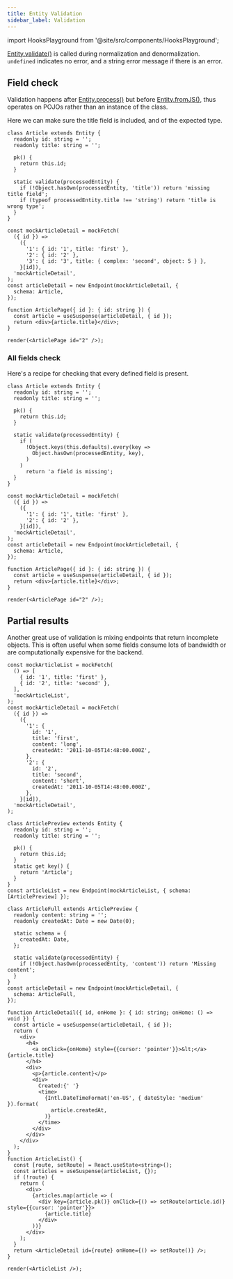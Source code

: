 ```yaml
---
title: Entity Validation
sidebar_label: Validation
---
```


import HooksPlayground from '@site/src/components/HooksPlayground';

[Entity.validate()](/rest/api/Entity#validate) is called during normalization and denormalization.
`undefined` indicates no error, and a string error message if there is an error.

## Field check

Validation happens after [Entity.process()](/rest/api/Entity#process) but before [Entity.fromJS()](/rest/api/Entity#fromJS),
thus operates on POJOs rather than an instance of the class.

Here we can make sure the title field is included, and of the expected type.

<HooksPlayground>

```tsx
class Article extends Entity {
  readonly id: string = '';
  readonly title: string = '';

  pk() {
    return this.id;
  }

  static validate(processedEntity) {
    if (!Object.hasOwn(processedEntity, 'title')) return 'missing title field';
    if (typeof processedEntity.title !== 'string') return 'title is wrong type';
  }
}

const mockArticleDetail = mockFetch(
  ({ id }) =>
    ({
      '1': { id: '1', title: 'first' },
      '2': { id: '2' },
      '3': { id: '3', title: { complex: 'second', object: 5 } },
    }[id]),
  'mockArticleDetail',
);
const articleDetail = new Endpoint(mockArticleDetail, {
  schema: Article,
});

function ArticlePage({ id }: { id: string }) {
  const article = useSuspense(articleDetail, { id });
  return <div>{article.title}</div>;
}

render(<ArticlePage id="2" />);
```

</HooksPlayground>

### All fields check

Here's a recipe for checking that every defined field is present.

<HooksPlayground>

```tsx
class Article extends Entity {
  readonly id: string = '';
  readonly title: string = '';

  pk() {
    return this.id;
  }

  static validate(processedEntity) {
    if (
      !Object.keys(this.defaults).every(key =>
        Object.hasOwn(processedEntity, key),
      )
    )
      return 'a field is missing';
  }
}

const mockArticleDetail = mockFetch(
  ({ id }) =>
    ({
      '1': { id: '1', title: 'first' },
      '2': { id: '2' },
    }[id]),
  'mockArticleDetail',
);
const articleDetail = new Endpoint(mockArticleDetail, {
  schema: Article,
});

function ArticlePage({ id }: { id: string }) {
  const article = useSuspense(articleDetail, { id });
  return <div>{article.title}</div>;
}

render(<ArticlePage id="2" />);
```

</HooksPlayground>

## Partial results

Another great use of validation is mixing endpoints that return incomplete objects. This is often
useful when some fields consume lots of bandwidth or are computationally expensive for the backend.

<HooksPlayground>

```tsx
const mockArticleList = mockFetch(
  () => [
    { id: '1', title: 'first' },
    { id: '2', title: 'second' },
  ],
  'mockArticleList',
);
const mockArticleDetail = mockFetch(
  ({ id }) =>
    ({
      '1': {
        id: '1',
        title: 'first',
        content: 'long',
        createdAt: '2011-10-05T14:48:00.000Z',
      },
      '2': {
        id: '2',
        title: 'second',
        content: 'short',
        createdAt: '2011-10-05T14:48:00.000Z',
      },
    }[id]),
  'mockArticleDetail',
);

class ArticlePreview extends Entity {
  readonly id: string = '';
  readonly title: string = '';

  pk() {
    return this.id;
  }
  static get key() {
    return 'Article';
  }
}
const articleList = new Endpoint(mockArticleList, { schema: [ArticlePreview] });

class ArticleFull extends ArticlePreview {
  readonly content: string = '';
  readonly createdAt: Date = new Date(0);

  static schema = {
    createdAt: Date,
  };

  static validate(processedEntity) {
    if (!Object.hasOwn(processedEntity, 'content')) return 'Missing content';
  }
}
const articleDetail = new Endpoint(mockArticleDetail, {
  schema: ArticleFull,
});

function ArticleDetail({ id, onHome }: { id: string; onHome: () => void }) {
  const article = useSuspense(articleDetail, { id });
  return (
    <div>
      <h4>
        <a onClick={onHome} style={{cursor: 'pointer'}}>&lt;</a> {article.title}
      </h4>
      <div>
        <p>{article.content}</p>
        <div>
          Created:{' '}
          <time>
            {Intl.DateTimeFormat('en-US', { dateStyle: 'medium' }).format(
              article.createdAt,
            )}
          </time>
        </div>
      </div>
    </div>
  );
}
function ArticleList() {
  const [route, setRoute] = React.useState<string>();
  const articles = useSuspense(articleList, {});
  if (!route) {
    return (
      <div>
        {articles.map(article => (
          <div key={article.pk()} onClick={() => setRoute(article.id)} style={{cursor: 'pointer'}}>
            {article.title}
          </div>
        ))}
      </div>
    );
  }
  return <ArticleDetail id={route} onHome={() => setRoute()} />;
}

render(<ArticleList />);
```

</HooksPlayground>
